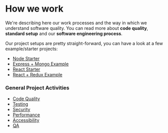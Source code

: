 # How we work

We're describing here our work processes and the way in which we understand software quality. You can read more about **code quality**, **standard setup** and our **software engineering process**.

Our project setups are pretty straight-forward, you can have a look at a few example/starter projects:
* [Node Starter](https://github.com/FortechRomania/node-starter)
* [Express + Mongo Example](https://github.com/FortechRomania/express-mongo-example-project)
* [React Starter](https://github.com/FortechRomania/react-starter-kit)
* [React + Redux Example](https://github.com/FortechRomania/react-redux-complete-example)

### General Project Activities

* [Code Quality](https://github.com/FortechRomania/js-team-showcase/tree/master/how-we-work/coding-guidelines.md)
* [Testing](https://github.com/FortechRomania/js-team-showcase/tree/master/how-we-work/testing)
* [Security](https://github.com/FortechRomania/js-team-showcase/tree/master/how-we-work/security)
* [Performance](https://github.com/FortechRomania/js-team-showcase/tree/master/how-we-work/performance)
* [Accessibility](https://github.com/FortechRomania/js-team-showcase/blob/master/how-we-work/accessibility-checklist.md)
* [QA](https://github.com/FortechRomania/js-team-showcase/blob/master/how-we-work/testing/qa-processes.md)
